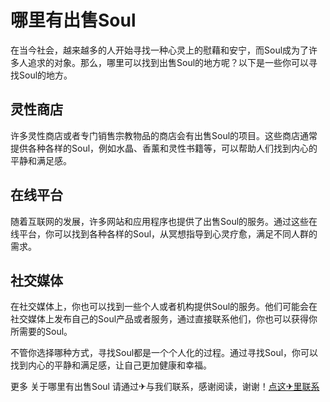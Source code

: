 # 哪里有出售Soul

在当今社会，越来越多的人开始寻找一种心灵上的慰藉和安宁，而Soul成为了许多人追求的对象。那么，哪里可以找到出售Soul的地方呢？以下是一些你可以寻找Soul的地方。

## 灵性商店
许多灵性商店或者专门销售宗教物品的商店会有出售Soul的项目。这些商店通常提供各种各样的Soul，例如水晶、香薰和灵性书籍等，可以帮助人们找到内心的平静和满足感。

## 在线平台
随着互联网的发展，许多网站和应用程序也提供了出售Soul的服务。通过这些在线平台，你可以找到各种各样的Soul，从冥想指导到心灵疗愈，满足不同人群的需求。

## 社交媒体
在社交媒体上，你也可以找到一些个人或者机构提供Soul的服务。他们可能会在社交媒体上发布自己的Soul产品或者服务，通过直接联系他们，你也可以获得你所需要的Soul。

不管你选择哪种方式，寻找Soul都是一个个人化的过程。通过寻找Soul，你可以找到内心的平静和满足感，让自己更加健康和幸福。

更多 关于哪里有出售Soul 请通过✈与我们联系，感谢阅读，谢谢！[点这✈里联系](https://d.k02.cc)